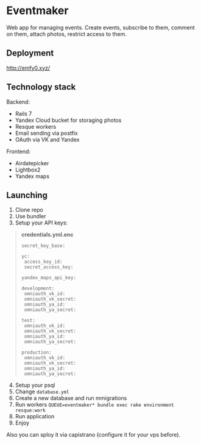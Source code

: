 # Eventmaker
Web app for managing events. Create events, subscribe to them, comment on them, attach photos, restrict access to them.

## Deployment
http://emfy0.xyz/

## Technology stack
Backend:
* Rails 7
* Yandex Cloud bucket for storaging photos
* Resque workers
* Email sending via postfix
* OAuth via VK and Yandex

Frontend:
* Airdatepicker
* Lightbox2
* Yandex maps

## Launching
1. Clone repo
1. Use bundler
1. Setup your API keys:
>__credentials.yml.enc__
>```
>secret_key_base:
>
>yc:
>  access_key_id:
>  secret_access_key:
>
>yandex_maps_api_key: 
>
>development:
>  omniauth_vk_id: 
>  omniauth_vk_secret: 
>  omniauth_ya_id: 
>  omniauth_ya_secret: 
>
>test:
>  omniauth_vk_id: 
>  omniauth_vk_secret: 
>  omniauth_ya_id: 
>  omniauth_ya_secret: 
>
>production:
>  omniauth_vk_id: 
>  omniauth_vk_secret: 
>  omniauth_ya_id: 
>  omniauth_ya_secret: 
>```
4. Setup your psql
1. Change `database.yml`
1. Create a new database and run mmigrations
1. Run workers `QUEUE=eventmaker* bundle exec rake environment resque:work`
1. Run application
1. Enjoy

Also you can sploy it via capistrano (configure it for your vps before).
